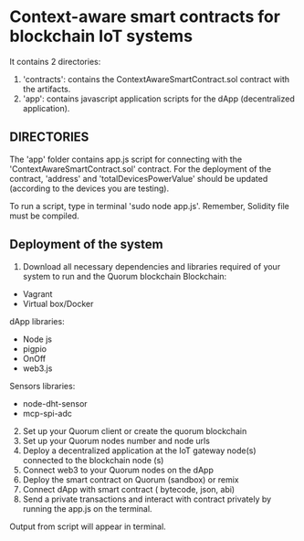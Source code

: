 # Context-aware smart contracts for blockchain IoT systems

It contains 2 directories:

1. 'contracts': contains the ContextAwareSmartContract.sol contract with the artifacts.
2. 'app': contains javascript application scripts for the dApp (decentralized application).


## DIRECTORIES

The 'app' folder contains app.js script for connecting with the 'ContextAwareSmartContract.sol' contract.
For the deployment of the contract, 'address' and 'totalDevicesPowerValue' should be updated (according to the devices you are testing). 


To run a script, type in terminal 'sudo node app.js'. Remember, Solidity file must be compiled.

## Deployment of the system

1. Download all necessary dependencies and libraries required of your system to run and the Quorum blockchain
Blockchain:
- Vagrant
- Virtual box/Docker

dApp libraries:
- Node js
- pigpio
- OnOff
- web3.js

Sensors libraries:
- node-dht-sensor
- mcp-spi-adc

2. Set up your Quorum client or create the quorum blockchain
3. Set up your Quorum nodes number and node urls
4. Deploy a decentralized application at the IoT gateway node(s) connected to the blockchain node (s)
5. Connect web3 to your Quorum nodes on the dApp
6. Deploy the smart contract on Quorum (sandbox) or remix
7. Connect dApp with smart contract ( bytecode, json, abi)
8. Send a private transactions and interact with contract privately by running the app.js on the terminal.

Output from script will appear in terminal.
